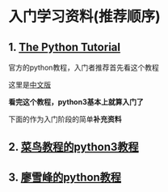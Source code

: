 # 入门学习资料(推荐顺序)

## 1. [The Python Tutorial](https://docs.python.org/3/tutorial/index.html)
官方的python教程，入门者推荐首先看这个教程

这里是[中文版](http://www.pythondoc.com/pythontutorial3/)

**看完这个教程，python3基本上就算入门了**


下面的作为入门阶段的简单**补充资料**


## 2. [菜鸟教程的python3教程](http://www.runoob.com/python3/python3-tutorial.html)


## 3. [廖雪峰的python教程](https://www.liaoxuefeng.com/)

